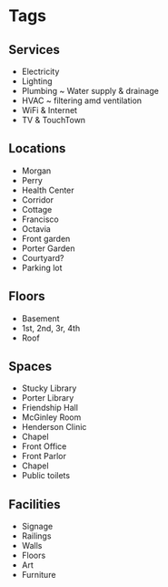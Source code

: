 
# Tags

## Services

* Electricity
* Lighting
* Plumbing ~ Water supply & drainage
* HVAC ~ filtering amd ventilation
* WiFi & Internet
* TV & TouchTown

## Locations

* Morgan
* Perry
* Health Center
* Corridor
* Cottage
* Francisco
* Octavia
* Front garden
* Porter Garden
* Courtyard?
* Parking lot

## Floors

* Basement
* 1st, 2nd, 3r, 4th
* Roof

## Spaces

* Stucky Library
* Porter Library
* Friendship Hall
* McGinley Room
* Henderson Clinic
* Chapel
* Front Office
* Front Parlor
* Chapel
* Public toilets


## Facilities

* Signage
* Railings
* Walls
* Floors
* Art
* Furniture
